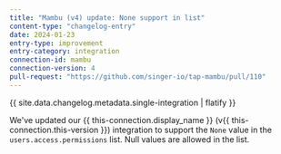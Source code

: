 ```yaml
---
title: "Mambu (v4) update: None support in list"
content-type: "changelog-entry"
date: 2024-01-23
entry-type: improvement
entry-category: integration
connection-id: mambu
connection-version: 4
pull-request: "https://github.com/singer-io/tap-mambu/pull/110"
---
```

{{ site.data.changelog.metadata.single-integration | flatify }}

We've updated our {{ this-connection.display_name }} (v{{ this-connection.this-version }}) integration to support the `None` value in the `users.access.permissions` list. Null values are allowed in the list.